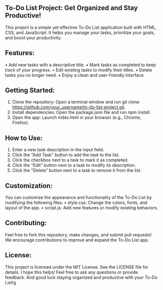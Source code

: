 ## To-Do List Project: Get Organized and Stay Productive!
This project is a simple yet effective To-Do List application built with HTML, CSS, and JavaScript. It helps you manage your tasks, prioritize your goals, and boost your productivity.

## Features:
•	Add new tasks with a descriptive title.
•	Mark tasks as completed to keep track of your progress.
•	Edit existing tasks to modify their titles.
•	Delete tasks you no longer need.
•	Enjoy a clean and user-friendly interface.

## Getting Started:
1.	Clone the repository: Open a terminal window and run git clone https://github.com/your_username/to-do-list-project.git.
2.	Install dependencies: Open the package.json file and run npm install.
3.	Open the app: Launch index.html in your browser (e.g., Chrome, Firefox).

## How to Use:
1.	Enter a new task description in the input field.
2.	Click the "Add Task" button to add the task to the list.
3.	Click the checkbox next to a task to mark it as completed.
4.	Click the "Edit" button next to a task to modify its description.
5.	Click the "Delete" button next to a task to remove it from the list.

## Customization:
You can customize the appearance and functionality of the To-Do List by modifying the following files:
•	style.css: Change the colors, fonts, and layout of the app.
•	script.js: Add new features or modify existing behaviors.
## Contributing:
Feel free to fork this repository, make changes, and submit pull requests! We encourage contributions to improve and expand the To-Do List app.
## License:
This project is licensed under the MIT License. See the LICENSE file for details.
I hope this helps! Feel free to ask any questions or provide feedback. And good luck staying organized and productive with your To-Do List!g


